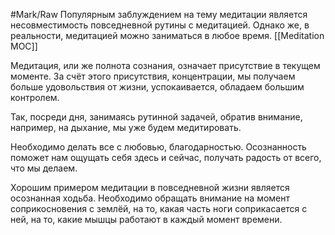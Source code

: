 #Mark/Raw
Популярным заблуждением на тему медитации является несовместимость повседневной рутины с медитацией. Однако же, в реальности, медитацией можно заниматься в любое время. [[Meditation MOC]]

Медитация, или же полнота сознания, означает присутствие в текущем моменте. За счёт этого присутствия, концентрации, мы получаем больше удовольствия от жизни, успокаивается, обладаем большим контролем. 

Так, посреди дня, занимаясь рутинной задачей, обратив внимание, например, на дыхание, мы уже будем медитировать.

Необходимо делать все с любовью, благодарностью. Осознанность поможет нам ощущать себя здесь и сейчас, получать радость от всего, что мы делаем.

Хорошим примером медитации в повседневной жизни является осознанная ходьба. Необходимо обращать внимание на момент соприкосновения с землёй, на то, какая часть ноги соприкасается с ней, на то, какие мышцы работают в каждый момент времени.


